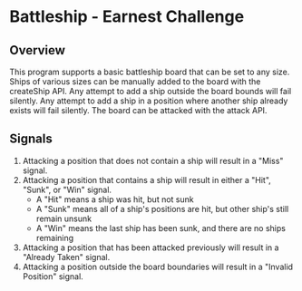 # Battleship - Earnest Challenge
## Overview 
This program supports a basic battleship board that can be set to any size. Ships of various sizes can be manually
added to the board with the createShip API. Any attempt to add a ship outside the board bounds will fail silently. Any
attempt to add a ship in a position where another ship already exists will fail silently. The board can be attacked
with the attack API.

## Signals
1. Attacking a position that does not contain a ship will result in a "Miss" signal.
2. Attacking a position that contains a ship will result in either a "Hit", "Sunk", or "Win" signal.
    - A "Hit" means a ship was hit, but not sunk
    - A "Sunk" means all of a ship's positions are hit, but other ship's still remain unsunk
    - A "Win" means the last ship has been sunk, and there are no ships remaining
3. Attacking a position that has been attacked previously will result in a "Already Taken" signal.
4. Attacking a position outside the board boundaries will result in a "Invalid Position" signal.
